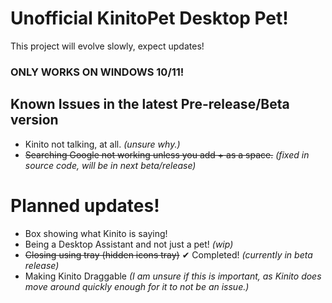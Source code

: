 # Unofficial KinitoPet Desktop Pet!
This project will evolve slowly, expect updates!

### ONLY WORKS ON WINDOWS 10/11!

## Known Issues in the latest Pre-release/Beta version
* Kinito not talking, at all. *(unsure why.)*
* ~~Searching Google not working unless you add + as a space.~~ *(fixed in source code, will be in next beta/release)*


# Planned updates!
* Box showing what Kinito is saying!
* Being a Desktop Assistant and not just a pet! *(wip)*
* ~~Closing using tray (hidden icons tray)~~ ✔ Completed! *(currently in beta release)*
* Making Kinito Draggable *(I am unsure if this is important, as Kinito does move around quickly enough for it to not be an issue.)*
